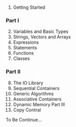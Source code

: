 1. Getting Started
### Part I
2. Variables and Basic Types
3. Strings, Vectors and Arrays
4. Expressions
5. Statements
6. Functions
7. Classes
### Part II
8. The IO Library
9. Sequential Containers
10. Generic Algorithms
11. Associative Containers
12. Dynamic Memory
Part III
13. Copy Contral

To Be Continue...